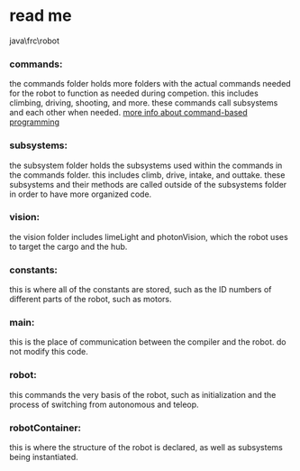 # read me

java\frc\robot

### commands:
the commands folder holds more folders with the actual commands 
needed for the robot to function as needed during competion. 
this includes climbing, driving, shooting, and more. these 
commands call subsystems and each other when needed. 
[more info about command-based programming](https://docs.wpilib.org/en/stable/docs/software/commandbased/what-is-command-based.html)

### subsystems:
the subsystem folder holds the subsystems used within the 
commands in the commands folder. this includes climb, drive, 
intake, and outtake. these subsystems and their methods are 
called outside of the subsystems folder in order to have more 
organized code.



### vision:
the vision folder includes limeLight and photonVision, which 
the robot uses to target the cargo and the hub.

### constants:
this is where all of the constants are stored, such as the ID 
numbers of different parts of the robot, such as motors.

### main:
this is the place of communication between the compiler and 
the robot. do not modify this code.

### robot:
this commands the very basis of the robot, such as 
initialization and the process of switching from autonomous 
and teleop.

### robotContainer:
this is where the structure of the robot is declared, as well as subsystems being instantiated.
